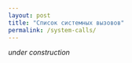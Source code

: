 ```yaml
---
layout: post
title: "Список системных вызовов"
permalink: /system-calls/
---
```


*under construction*